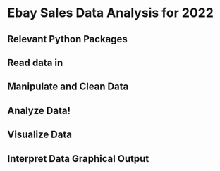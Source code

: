 # Ebay Sales Data Analysis for 2022

## Relevant Python Packages



## Read data in 


## Manipulate and Clean Data

## Analyze Data!

## Visualize Data

## Interpret Data Graphical Output
